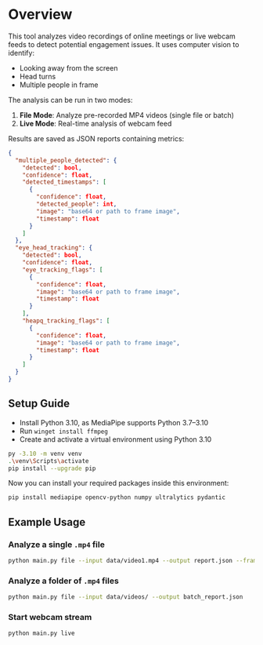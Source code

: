 # Overview

This tool analyzes video recordings of online meetings or live webcam feeds to detect potential engagement issues. It uses computer vision to identify:

- Looking away from the screen
- Head turns
- Multiple people in frame

The analysis can be run in two modes:

1. **File Mode**: Analyze pre-recorded MP4 videos (single file or batch)
2. **Live Mode**: Real-time analysis of webcam feed

Results are saved as JSON reports containing metrics:

```json
{
  "multiple_people_detected": {
    "detected": bool,
    "confidence": float,
    "detected_timestamps": [
      {
        "confidence": float,
        "detected_people": int,
        "image": "base64 or path to frame image",
        "timestamp": float
      }
    ]
  },
  "eye_head_tracking": {
    "detected": bool,
    "confidence": float,
    "eye_tracking_flags": [
      {
        "confidence": float,
        "image": "base64 or path to frame image",
        "timestamp": float
      }
    ],
    "heapq_tracking_flags": [
      {
        "confidence": float,
        "image": "base64 or path to frame image",
        "timestamp": float
      }
    ]
  }
}
```

## Setup Guide

- Install Python 3.10, as MediaPipe supports Python 3.7–3.10
- Run `winget install ffmpeg`
- Create and activate a virtual environment using Python 3.10

```bash
py -3.10 -m venv venv
.\venv\Scripts\activate
pip install --upgrade pip
```

Now you can install your required packages inside this environment:

```bash
pip install mediapipe opencv-python numpy ultralytics pydantic
```

## Example Usage

### Analyze a single `.mp4` file

```bash
python main.py file --input data/video1.mp4 --output report.json --frame-skip 1 --look-away-threshold 0.1 --look-mode yaw
```

### Analyze a folder of `.mp4` files

```bash
python main.py file --input data/videos/ --output batch_report.json
```

### Start webcam stream

```bash
python main.py live
```
